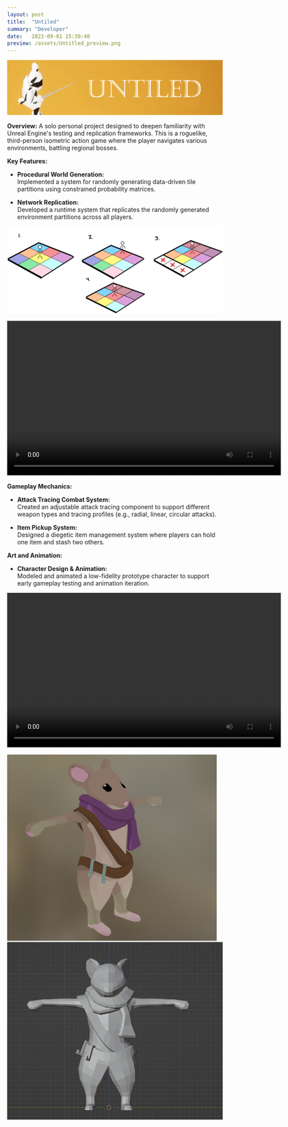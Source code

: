 ```yaml
---
layout: post
title:  "Untiled"
summary: "Developer"
date:   2022-09-01 15:39:40
preview: /assets/Untitled_preview.png
---
```


![Title Image](/assets/Untiled_TitleImage.png)

**Overview:**
A solo personal project designed to deepen familiarity with Unreal Engine's testing and replication frameworks. This is a roguelike, third-person isometric action game where the player navigates various environments, battling regional bosses.

**Key Features:**
- **Procedural World Generation:**  
   Implemented a system for randomly generating data-driven tile partitions using constrained probability matrices.
  
- **Network Replication:**  
   Developed a runtime system that replicates the randomly generated environment partitions across all players.

![Environment Partition Example](/assets/chunk_loading_graphic.png)

<video width="640" height="360" controls>
  <source src="/assets/Untiled_ReplicationTest.mp4" type="video/mp4">
  Your browser does not support the video tag.
</video>

**Gameplay Mechanics:**
- **Attack Tracing Combat System:**  
   Created an adjustable attack tracing component to support different weapon types and tracing profiles (e.g., radial, linear, circular attacks).

- **Item Pickup System:**  
   Designed a diegetic item management system where players can hold one item and stash two others.

**Art and Animation:**
- **Character Design & Animation:**  
   Modeled and animated a low-fidelity prototype character to support early gameplay testing and animation iteration.

<video width="640" height="360" controls>
  <source src="/assets/Untiled_AnimTest.mp4" type="video/mp4">
  Your browser does not support the video tag.
</video>

![Mouse Model 1](/assets/JunkDrawer/mouse.png)
![Mouse Model 2](/assets/JunkDrawer/mouse3.png)
